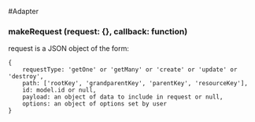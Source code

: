 #Adapter

### makeRequest (request: {}, callback: function)

request is a JSON object of the form:

```
{
    requestType: 'getOne' or 'getMany' or 'create' or 'update' or 'destroy',
    path: ['rootKey', 'grandparentKey', 'parentKey', 'resourceKey'],
    id: model.id or null,
    payload: an object of data to include in request or null,
    options: an object of options set by user
}
```
